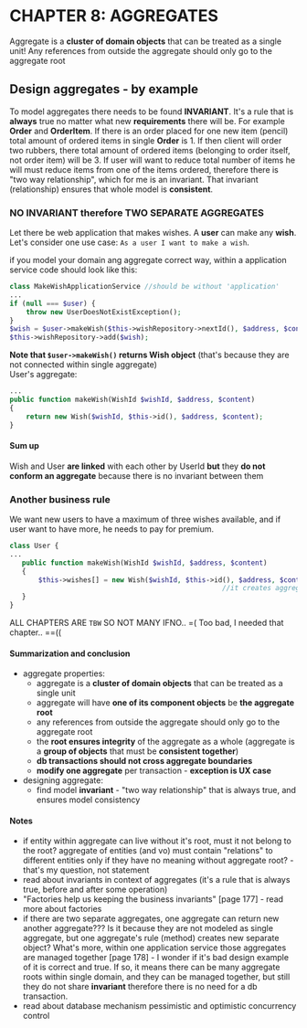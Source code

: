 # CHAPTER 8: AGGREGATES
Aggregate is a **cluster of domain objects** that can be treated as a single unit!
Any references from outside the aggregate should only go to the aggregate root

## Design aggregates - by example
To model aggregates there needs to be found **INVARIANT**. It's a rule that is **always** true no matter
what new **requirements** there will be. For example **Order** and **OrderItem**. If there is an order placed for one
new item (pencil) total amount of ordered items in single **Order** is 1. If then client will order two rubbers,
there total amount of ordered items (belonging to order itself, not order item) will be 3. If user will want to reduce
total number of items he will must reduce items from one of the items ordered, therefore there is
"two way relationship", which for me is an invariant. That invariant (relationship) ensures that whole model is 
**consistent**.

### NO INVARIANT therefore TWO SEPARATE AGGREGATES
Let there be web application that makes wishes. A **user** can make any **wish**. Let's consider one use case:
`As a user I want to make a wish`.

if you model your domain ang aggregate correct way, within a application service code should look like this:
```php
class MakeWishApplicationService //should be without 'application'
...
if (null === $user) {
    throw new UserDoesNotExistException();
}
$wish = $user->makeWish($this->wishRepository->nextId(), $address, $content);
$this->wishRepository->add($wish);
```

**Note that `$user->makeWish()` returns Wish object** (that's because they are not connected within single aggregate)<br>
User's aggregate:
```php
...
public function makeWish(WishId $wishId, $address, $content)
{
    return new Wish($wishId, $this->id(), $address, $content);
}
```

#### Sum up
Wish and User **are linked** with each other by UserId **but** they **do not conform an aggregate** because there is
no invariant between them

### Another business rule
We want new users to have a maximum of three wishes available, and if user want to have more, he needs to pay for
premium.
 ```php
 class User {
 ...
    public function makeWish(WishId $wishId, $address, $content)
    {
        $this->wishes[] = new Wish($wishId, $this->id(), $address, $content); //it ensures db consistency, but I guess 
                                                     //it creates aggregate.. dunno because chapter eneded unfinished..
    }
 }
 ```

ALL CHAPTERS ARE `TBW` SO NOT MANY IFNO.. =( Too bad, I needed that chapter.. ==((

#### Summarization and conclusion
- aggregate properties:
    - aggregate is a **cluster of domain objects** that can be treated as a single unit
    - aggregate will have **one of its component objects** be **the aggregate root**
    - any references from outside the aggregate should only go to the aggregate root
    - the **root ensures integrity** of the aggregate as a whole (aggregate is a **group of objects** that must 
    be **consistent together**)
    - **db transactions should not cross aggregate boundaries**
    - **modify one aggregate** per transaction - **exception is UX case**
- designing aggregate:
    - find model **invariant** - "two way relationship" that is always true, and ensures model consistency

#### Notes
- if entity within aggregate can live without it's root, must it not belong to the root?
aggregate of entities (and vo) must contain "relations" to different entities only if they have no meaning
without aggregate root? - that's my question, not statement
- read about invariants in context of aggregates (it's a rule that is always true, before and after some operation)
- "Factories help us keeping the business invariants" [page 177] - read more about factories
- if there are two separate aggregates, one aggregate can return new another aggregate??? Is it because they
are not modeled as single aggregate, but one aggregate's rule (method) creates new separate object? What's more, 
within one application service those aggregates are managed together [page 178] - I wonder if it's bad design example
of it is correct and true. If so, it means there can be many aggregate roots within single domain, and they can be
managed together, but still they do not share **invariant** therefore there is no need for a db transaction.
- read about database mechanism pessimistic and optimistic concurrency control